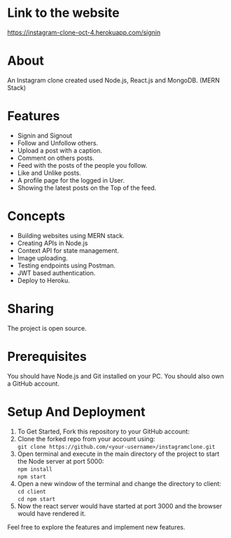# Link to the website
https://instagram-clone-oct-4.herokuapp.com/signin

# About
An Instagram clone created used Node.js, React.js and MongoDB. (MERN Stack)

# Features
* Signin and Signout
* Follow and Unfollow others.
* Upload a post with a caption.
* Comment on others posts.
* Feed with the posts of the people you follow.
* Like and Unlike posts.
* A profile page for the logged in User.
* Showing the latest posts on the Top of the feed.

# Concepts
* Building websites using MERN stack.
* Creating APIs in Node.js
* Context API for state management.
* Image uploading.
* Testing endpoints using Postman.
* JWT based authentication.
* Deploy to Heroku.

# Sharing
The project is open source.

# Prerequisites
You should have Node.js and Git installed on your PC. You should also own a GitHub account.

# Setup And Deployment
1. To Get Started, Fork this repository to your GitHub account:    
1. Clone the forked repo from your account using:    
   `git clone https://github.com/<your-username>/instagramclone.git`    
1. Open terminal and execute in the main directory of the project to start the Node server at port 5000:    
  `npm install`    
  `npm start`    
1. Open a new window of the terminal and change the directory to client:    
  `cd client`    
  `cd npm start`    
1. Now the react server would have started at port 3000 and the browser would have rendered it.    

Feel free to explore the features and implement new features.
